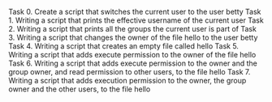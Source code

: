 Task 0.  Create a script that switches the current user to the user betty
Task 1.  Writing a script that prints the effective username of the current user
Task 2.  Writing a script that prints all the groups the current user is part of
Task 3.  Writing a script that changes the owner of the file hello to the user betty
Task 4.  Writing a script that creates an empty file called hello
Task 5.  Writing a script that adds execute permission to the owner of the file hello
Task 6.  Writing a script that adds execute permission to the owner and the group owner, and read permission to other users,
         to the file hello
Task 7.  Writing a script that adds execution permission to the owner, the group owner and the other users, to the file hello
